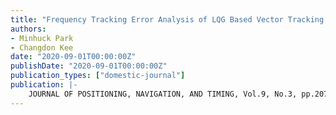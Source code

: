 ```yaml
---
title: "Frequency Tracking Error Analysis of LQG Based Vector Tracking Loop for Robust Signal Tracking"
authors:
- Minhuck Park
- Changdon Kee
date: "2020-09-01T00:00:00Z"
publishDate: "2020-09-01T00:00:00Z"
publication_types: ["domestic-journal"]
publication: |-
    JOURNAL OF POSITIONING, NAVIGATION, AND TIMING, Vol.9, No.3, pp.207~214, 2020년
---
```

